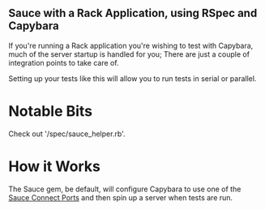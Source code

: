 Sauce with a Rack Application, using RSpec and Capybara
--------------------------------------------------------

If you're running a Rack application you're wishing to test with Capybara, much of the server startup is handled for you;  There are just a couple of integration points to take care of.

Setting up your tests like this will allow you to run tests in serial or parallel.

Notable Bits
============

Check out '/spec/sauce_helper.rb'.

How it Works
============

The Sauce gem, be default, will configure Capybara to use one of the [Sauce Connect Ports](https://docs.saucelabs.com/reference/sauce-connect/#can-i-access-applications-on-localhost-) and then spin up a server when tests are run.